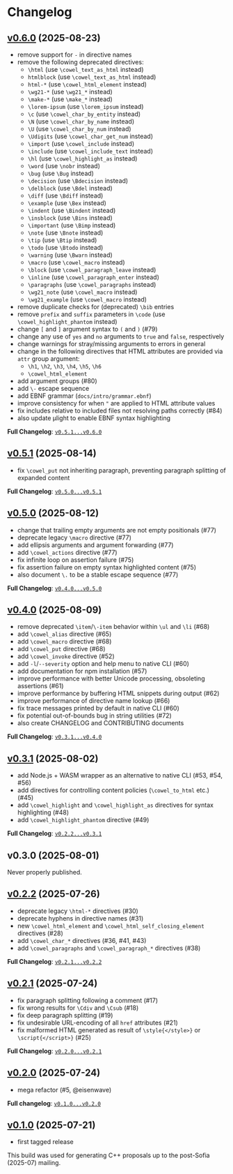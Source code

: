 # Changelog

## **[v0.6.0](https://github.com/eisenwave/cowel/releases/tag/v0.6.0)** (2025-08-23)

- remove support for `-` in directive names
- remove the following deprecated directives:
  - `\html` (use `\cowel_text_as_html` instead)
  - `htmlblock` (use `\cowel_text_as_html` instead)
  - `html-*` (use `\cowel_html_element` instead)
  - `\wg21-*` (use `\wg21_*` instead)
  - `\make-*` (use `\make_*` instead)
  - `\lorem-ipsum` (use `\lorem_ipsum` instead)
  - `\c` (use `\cowel_char_by_entity` instead)
  - `\N` (use `\cowel_char_by_name` instead)
  - `\U` (use `\cowel_char_by_num` instead)
  - `\Udigits` (use `\cowel_char_get_num` instead)
  - `\import` (use `\cowel_include` instead)
  - `\include` (use `\cowel_include_text` instead)
  - `\hl` (use `\cowel_highlight_as` instead)
  - `\word` (use `\nobr` instead)
  - `\bug` (use `\Bug` instead)
  - `\decision` (use `\Bdecision` instead)
  - `\delblock` (use `\Bdel` instead)
  - `\diff` (use `\Bdiff` instead)
  - `\example` (use `\Bex` instead)
  - `\indent` (use `\Bindent` instead)
  - `\insblock` (use `\Bins` instead)
  - `\important` (use `\Bimp` instead)
  - `\note` (use `\Bnote` instead)
  - `\tip` (use `\Btip` instead)
  - `\todo` (use `\Btodo` instead)
  - `\warning` (use `\Bwarn` instead)
  - `\macro` (use `\cowel_macro` instead)
  - `\block` (use `\cowel_paragraph_leave` instead)
  - `\inline` (use `\cowel_paragraph_enter` instead)
  - `\paragraphs` (use `\cowel_paragraphs` instead)
  - `\wg21_note` (use `\cowel_macro` instead)
  - `\wg21_example` (use `\cowel_macro` instead)
- remove duplicate checks for (deprecated) `\bib` entries
- remove `prefix` and `suffix` parameters in `\code` (use `\cowel_highlight_phantom` instead)
- change `[` and `]` argument syntax to `(` and `)` (#79)
- change any use of `yes` and `no` arguments to `true` and `false`, respectively
- change warnings for stray/missing arguments to errors in general
- change in the following directives that HTML attributes are provided via `attr` group argument:
  - `\h1`, `\h2`, `\h3`, `\h4`, `\h5`, `\h6`
  - `\cowel_html_element`
- add argument groups (#80)
- add `\-` escape sequence
- add EBNF grammar (`docs/intro/grammar.ebnf`)
- improve consistency for when `"` are applied to HTML attribute values
- fix includes relative to included files not resolving paths correctly (#84)
- also update µlight to enable EBNF syntax highlighting

**Full Changelog**:
[`v0.5.1...v0.6.0`](https://github.com/eisenwave/cowel/compare/v0.5.1...v0.6.0)

## **[v0.5.1](https://github.com/eisenwave/cowel/releases/tag/v0.5.1)** (2025-08-14)

- fix `\cowel_put` not inheriting paragraph,
  preventing paragraph splitting of expanded content

**Full Changelog**:
[`v0.5.0...v0.5.1`](https://github.com/eisenwave/cowel/compare/v0.5.0...v0.5.1)

## **[v0.5.0](https://github.com/eisenwave/cowel/releases/tag/v0.5.0)** (2025-08-12)

- change that trailing empty arguments are not empty positionals (#77)
- deprecate legacy `\macro` directive (#77)
- add ellipsis arguments and argument forwarding (#77)
- add `\cowel_actions` directive (#77)
- fix infinite loop on assertion failure (#75)
- fix assertion failure on empty syntax highlighted content (#75)
- also document `\.` to be a stable escape sequence (#77)

**Full Changelog**:
[`v0.4.0...v0.5.0`](https://github.com/eisenwave/cowel/compare/v0.4.0...v0.5.0)

## **[v0.4.0](https://github.com/eisenwave/cowel/releases/tag/v0.4.0)** (2025-08-09)

- remove deprecated `\item`/`\-item` behavior within `\ul` and `\li` (#68)
- add `\cowel_alias` directive (#65)
- add `\cowel_macro` directive (#68)
- add `\cowel_put` directive (#68)
- add `\cowel_invoke` directive (#52)
- add `-l`/`--severity` option and help menu to native CLI (#60)
- add documentation for npm installation (#57)
- improve performance with better Unicode processing, obsoleting assertions (#61)
- improve performance by buffering HTML snippets during output (#62)
- improve performance of directive name lookup (#66)
- fix trace messages printed by default in native CLI (#60)
- fix potential out-of-bounds bug in string utilities (#72)
- also create CHANGELOG and CONTRIBUTING documents

**Full Changelog**:
[`v0.3.1...v0.4.0`](https://github.com/eisenwave/cowel/compare/v0.3.1...v0.4.0)

## **[v0.3.1](https://github.com/eisenwave/cowel/releases/tag/v0.3.1)** (2025-08-02)

- add Node.js + WASM wrapper as an alternative to native CLI (#53, #54, #56)
- add directives for controlling content policies (`\cowel_to_html` etc.)  (#45)
- add `\cowel_highlight` and `\cowel_highlight_as` directives for syntax highlighting (#48)
- add `\cowel_highlight_phantom` directive (#49)

**Full Changelog**:
[`v0.2.2...v0.3.1`](https://github.com/eisenwave/cowel/compare/v0.2.2...v0.3.1)

## v0.3.0 (2025-08-01)

Never properly published.

## **[v0.2.2](https://github.com/eisenwave/cowel/releases/tag/v0.2.2)** (2025-07-26)

- deprecate legacy `\html-*` directives (#30)
- deprecate hyphens in directive names (#31)
- new `\cowel_html_element` and `\cowel_html_self_closing_element` directives (#28)
- add `\cowel_char_*` directives (#36, #41, #43)
- add `\cowel_paragraphs` and `\cowel_paragraph_*` directives (#38)

**Full Changelog**:
[`v0.2.1...v0.2.2`](https://github.com/eisenwave/cowel/compare/v0.2.1...v0.2.2)

## **[v0.2.1](https://github.com/eisenwave/cowel/releases/tag/v0.2.1)** (2025-07-24)

- fix paragraph splitting following a comment (#17)
- fix wrong results for `\Cdiv` and `\Csub` (#18)
- fix deep paragraph splitting (#19)
- fix undesirable URL-encoding of all `href` attributes (#21)
- fix malformed HTML generated as result of `\style{</style>}` or `\script{</script>}` (#25)

**Full Changelog**:
[`v0.2.0...v0.2.1`](https://github.com/eisenwave/cowel/compare/v0.2.0...v0.2.1)

## **[v0.2.0](https://github.com/eisenwave/cowel/releases/tag/v0.2.0)** (2025-07-24)

- mega refactor (#5, @eisenwave)

**Full changelog**:
[`v0.1.0...v0.2.0`](https://github.com/eisenwave/cowel/compare/v0.1.0...v0.2.0)

## **[v0.1.0](https://github.com/eisenwave/cowel/releases/tag/v0.1.0)** (2025-07-21)

- first tagged release

This build was used for generating C++ proposals
up to the post-Sofia (2025-07) mailing.
